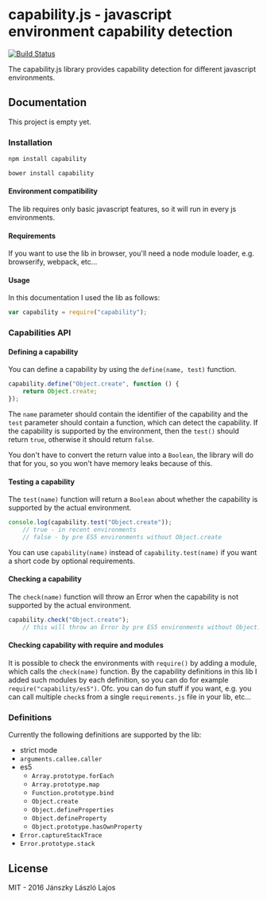 # capability.js - javascript environment capability detection

[![Build Status](https://travis-ci.org/inf3rno/capability.png?branch=master)](https://travis-ci.org/inf3rno/capability)

The capability.js library provides capability detection for different javascript environments.

## Documentation

This project is empty yet.

### Installation

```bash
npm install capability
```

```bash
bower install capability
```

#### Environment compatibility

The lib requires only basic javascript features, so it will run in every js environments.

#### Requirements

If you want to use the lib in browser, you'll need a node module loader, e.g. browserify, webpack, etc...

#### Usage

In this documentation I used the lib as follows:

```js
var capability = require("capability");
```

### Capabilities API

#### Defining a capability

You can define a capability by using the `define(name, test)` function.

```js
capability.define("Object.create", function () {
    return Object.create;
});
```

The `name` parameter should contain the identifier of the capability and the `test` parameter should contain a function, which can detect the capability.
If the capability is supported by the environment, then the `test()` should return `true`, otherwise it should return `false`.

You don't have to convert the return value into a `Boolean`, the library will do that for you, so you won't have memory leaks because of this.

#### Testing a capability

The `test(name)` function will return a `Boolean` about whether the capability is supported by the actual environment.

```js
console.log(capability.test("Object.create"));
    // true - in recent environments
    // false - by pre ES5 environments without Object.create
```

You can use `capability(name)` instead of `capability.test(name)` if you want a short code by optional requirements.

#### Checking a capability

The `check(name)` function will throw an Error when the capability is not supported by the actual environment.

```js
capability.check("Object.create");
    // this will throw an Error by pre ES5 environments without Object.create
```

#### Checking capability with require and modules

It is possible to check the environments with `require()` by adding a module, which calls the `check(name)` function.
By the capability definitions in this lib I added such modules by each definition, so you can do for example `require("capability/es5")`.
Ofc. you can do fun stuff if you want, e.g. you can call multiple `check`s from a single `requirements.js` file in your lib, etc...

### Definitions

Currently the following definitions are supported by the lib:

 - strict mode
 - `arguments.callee.caller`
 - es5
    - `Array.prototype.forEach`
    - `Array.prototype.map`
    - `Function.prototype.bind`
    - `Object.create`
    - `Object.defineProperties`
    - `Object.defineProperty`
    - `Object.prototype.hasOwnProperty`
 - `Error.captureStackTrace`
 - `Error.prototype.stack`
 
## License

MIT - 2016 Jánszky László Lajos